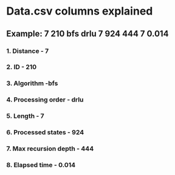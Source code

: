 # Data.csv columns explained

## Example: 7 210 bfs drlu 7 924 444 7 0.014

### 1. Distance - 7
### 2. ID - 210
### 3. Algorithm -bfs
### 4. Processing order - drlu
### 5. Length - 7
### 6. Processed states - 924
### 7. Max recursion depth - 444
### 8. Elapsed time - 0.014